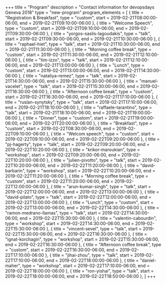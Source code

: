 +++
title = "Program"
description = "Contact information for devopsdays Geneva 2018"
type = "new-program"
program_elements = [
    { title = "Registration & Breakfast", type = "custom", start = 2019-02-21T08:00:00-06:00, end = 2019-02-21T09:10:00-06:00 },
    { title = "Welcome Speech", type = "custom", start = 2019-02-21T09:10:00-06:00, end = 2019-02-21T09:30:00-06:00 },
    { title = "yorgos-saslis-lagoudakis", type = "talk", start = 2019-02-21T09:30:00-06:00, end = 2019-02-21T10:30:00-06:00 },
    { title = "raphael-hiet", type = "talk", start = 2019-02-21T10:30:00-06:00, end = 2019-02-21T11:30:00-06:00 },
    { title = "Morning coffee break", type = "custom", start = 2019-02-21T11:30:00-06:00, end = 2019-02-21T12:10:00-06:00 },
    { title = "tim-izzo", type = "talk", start = 2019-02-21T12:10:00-06:00, end = 2019-02-21T13:00:00-06:00 },
    { title = "Lunch", type = "custom", start = 2019-02-21T13:00:00-06:00, end = 2019-02-21T14:30:00-06:00 },
    { title = "nataliya-remez", type = "talk", start = 2019-02-21T14:30:00-06:00, end = 2019-02-21T15:30:00-06:00 },
    { title = "manuel-vacelet", type = "talk", start = 2019-02-21T15:30:00-06:00, end = 2019-02-21T16:30:00-06:00 },
    { title = "Afternoon coffee break", type = "custom", start = 2019-02-21T16:30:00-06:00, end = 2019-02-21T17:10:00-06:00 },
    { title = "ruslan-synytsky", type = "talk", start = 2019-02-21T17:10:00-06:00, end = 2019-02-21T18:10:00-06:00 },
    { title = "raffaele-tarantino", type = "talk", start = 2019-02-21T18:10:00-06:00, end = 2019-02-21T19:00:00-06:00 },
    { title = "Dinner", type = "custom", start = 2019-02-21T19:00:00-06:00, end = 2019-02-21T20:00:00-06:00 },
    { title = "Breakfast", type = "custom", start = 2019-02-22T08:30:00-06:00, end = 2019-02-22T09:10:00-06:00 },
    { title = "Welcom speech", type = "custom", start = 2019-02-22T09:10:00-06:00, end = 2019-02-22T09:20:00-06:00 },
    { title = "pj-hagerty", type = "talk", start = 2019-02-22T09:20:00-06:00, end = 2019-02-22T10:20:00-06:00 },
    { title = "krikor-maroukian", type = "workshop", start = 2019-02-22T09:20:00-06:00, end = 2019-02-22T10:20:00-06:00 },
    { title = "julien-pivotto", type = "talk", start = 2019-02-22T10:20:00-06:00, end = 2019-02-22T11:20:00-06:00 },
    { title = "david-barbarin", type = "workshop", start = 2019-02-22T10:20:00-06:00, end = 2019-02-22T11:20:00-06:00 },
    { title = "Morning coffee break", type = "custom", start = 2019-02-22T11:20:00-06:00, end = 2019-02-22T12:00:00-06:00 },
    { title = "arun-kumar-singh", type = "talk", start = 2019-02-22T12:00:00-06:00, end = 2019-02-22T13:00:00-06:00 },
    { title = "david-pilato", type = "talk", start = 2019-02-22T12:00:00-06:00, end = 2019-02-22T13:00:00-06:00 },
    { title = "Lunch", type = "custom", start = 2019-02-22T13:00:00-06:00, end = 2019-02-22T14:30:00-06:00 },
    { title = "ramon-medrano-llamas", type = "talk", start = 2019-02-22T14:30:00-06:00, end = 2019-02-22T15:30:00-06:00 },
    { title = "valentin-cabourdin", type = "workshop", start = 2019-02-22T14:30:00-06:00, end = 2019-02-22T15:30:00-06:00 },
    { title = "vincent-sevel", type = "talk", start = 2019-02-22T15:30:00-06:00, end = 2019-02-22T16:30:00-06:00 },
    { title = "ignat-korchagin", type = "workshop", start = 2019-02-22T15:30:00-06:00, end = 2019-02-22T16:30:00-06:00 },
    { title = "Afternoon coffee break", type = "custom", start = 2019-02-22T16:30:00-06:00, end = 2019-02-22T17:10:00-06:00 },
    { title = "jihai-zhou", type = "talk", start = 2019-02-22T17:10:00-06:00, end = 2019-02-22T18:00:00-06:00 },
    { title = "daniel-maher", type = "workshop", start = 2019-02-22T17:10:00-06:00, end = 2019-02-22T18:00:00-06:00 },
    { title = "ron-yishai", type = "talk", start = 2019-02-22T18:00:00-06:00, end = 2019-02-22T18:50:00-06:00 },
]
+++

